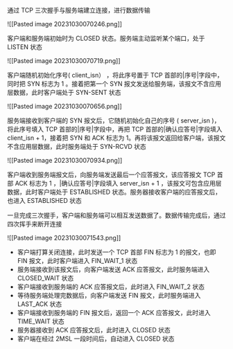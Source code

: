 通过 TCP 三次握手与服务端建立连接，进行数据传输

![[Pasted image 20231030070246.png]]

客户端和服务端初始时为 CLOSED 状态。服务端主动监听某个端口，处于 LISTEN 状态

![[Pasted image 20231030070719.png]]

客户端随机初始化序号( client_isn） ，将此序号置于 TCP 首部的|序号|字段中，同时把 SYN 标志为 1 。接着把第一个 SYN 报文发送给服务端，该报文不含应用层数据，此时客户端处于 SYN-SENT 状态

![[Pasted image 20231030070656.png]]

服务端接收到客户端的 SYN 报文后，它随机初始化自己的序号 ( server_isn )，将此序号填入
TCP 首部的|序号|字段中，再把 TCP 首部的|确认应答号|字段填入 client_isn + 1，接着把 SYN 和 ACK 标志为 1。再将该报文返回给客户端，该报文不含应用层数据，此时服务端处于 SYN-RCVD 状态

![[Pasted image 20231030070934.png]]

客户端收到服务端报文后，向服务端发送最后一个应答报文，该应答报文 TCP 首部 ACK 标志为 1 ，|确认应答号|字段填入 server_isn + 1 ，该报文可包含应用层数据，此时客户端处于 ESTABLISHED 状态。服务器接收客户端的应答报文后，也进入 ESTABLISHED 状态

一旦完成三次握手，客户端和服务端可以相互发送数据了。数据传输完成后，通过四次挥手来断开连接

![[Pasted image 20231030071543.png]]

- 客户端打算关闭连接，此时发送一个 TCP 首部 FIN 标志为 1 的报文，也即 FIN 报文，此时客户端进入 FIN_WAIT_1 状态
- 服务端接收到该报文后，向客户端发送 ACK 应答报文，此时服务端进入 CLOSED_WAIT 状态
- 客户端接收到服务端的 ACK 应答报文后，此时进入 FIN_WAIT_2 状态
- 等待服务端处理完数据后，向客户端发送 FIN 报文，此时服务端进入 LAST_ACK 状态
- 客户端接收到服务端的 FIN 报文后，返回一个 ACK 应答报文，此时进入 TIME_WAIT 状态
- 服务器接收到 ACK 应答报文后，此时进入 CLOSED 状态
- 客户端在经过 2MSL 一段时间后，自动进入 CLOSED 状态
